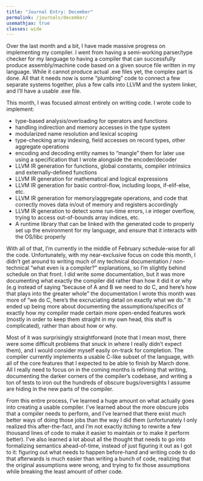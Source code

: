 ```yaml
---
title: "Journal Entry: December"
permalink: /journals/december/
usemathjax: true
classes: wide
---
```


Over the last month and a bit, I have made massive progress on implementing my compiler. I went from having a semi-working parser/type checker for my language to having a compiler that can successfully produce assembly/machine code based on a given source file written in my language. While it cannot produce actual .exe files yet, the complex part is done. All that it needs now is some “plumbing” code to connect a few separate systems together, plus a few calls into LLVM and the system linker, and I’ll have a usable .exe file. 

This month, I was focused almost entirely on writing code. I wrote code to implement: 
- type-based analysis/overloading for operators and functions 
- handling indirection and memory accesses in the type system
- modularized name resolution and lexical scoping 
- type-checking array indexing, field accesses on record types, other aggregate operations
- encoding and decoding entity names to “mangle” them for later use using a specification that I wrote alongside the encoder/decoder
- LLVM IR generation for functions, global constants, compiler intrinsics and externally-defined functions
- LLVM IR generation for mathematical and logical expressions
- LLVM IR generation for basic control-flow, including loops, if-elif-else, etc.
- LLVM IR generation for memory/aggregate operations, and code that correctly moves data in/out of memory and registers accordingly 
- LLVM IR generation to detect some run-time errors, i.e integer overflow, trying to access out-of-bounds array indices, etc.
- A runtime library that can be linked with the generated code to properly set up the environment for my language, and ensure that it interacts with the OS/libc properly
  
With all of that, I’m currently in the middle of February schedule-wise for all the code. Unfortunately, with my near-exclusive focus on code this month, I didn’t get around to writing much of my technical documentation / non-technical “what even is a compiler?” explanations, so I’m slightly behind schedule on that front. I did write some documentation, but it was more documenting what exactly the compiler did rather than how it did it or why (e.g instead of saying “because of A and B we need to do C, and here’s how that plays into the greater whole” the documentation I wrote this month was more of “we do C, here’s the excruciating detail on exactly what we do.” It ended up being more about documenting the assumptions/specifics of exactly how my compiler made certain more open-ended features work (mostly in order to keep them straight in my own head, this stuff is complicated), rather than about how or why. 

Most of it was surprisingly straightforward (note that I mean most, there were some difficult problems that snuck in where I really didn’t expect them), and I would consider myself easily on-track for completion. The compiler currently implements a usable C-like subset of the language, with all of the core features that I expected to be able to finish by March done. All I really need to focus on in the coming months is refining that writing, documenting the darker corners of the compiler’s codebase, and writing a ton of tests to iron out the hundreds of obscure bugs/oversights I assume are hiding in the new parts of the compiler. 

From this entire process, I’ve learned a huge amount on what actually goes into creating a usable compiler. I’ve learned about the more obscure jobs that a compiler needs to perform, and I’ve learned that there exist much better ways of doing those jobs than the way I did them (unfortunately I only realized this after-the-fact, and I’m not exactly itching to rewrite a few thousand lines of code to make it easier to maintain or to make it perform better). I’ve also learned a lot about all the thought that needs to go into formalizing semantics ahead-of-time, instead of just figuring it out as I got to it: figuring out what needs to happen before-hand and writing code to do that afterwards is much easier than writing a bunch of code, realizing that the original assumptions were wrong, and trying to fix those assumptions while breaking the least amount of other code. 